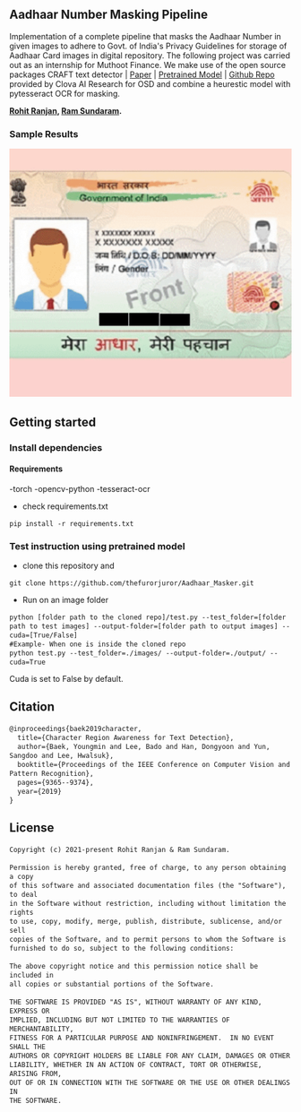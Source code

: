 ## Aadhaar Number Masking Pipeline 
Implementation of a complete pipeline that masks the Aadhaar Number in given images to adhere to Govt. of India's Privacy Guidelines for storage of Aadhaar Card images in digital repository. The following project was carried out as an internship for Muthoot Finance. We make use of the open source packages CRAFT text detector | [Paper](https://arxiv.org/abs/1904.01941) | [Pretrained Model](https://drive.google.com/open?id=1Jk4eGD7crsqCCg9C9VjCLkMN3ze8kutZ) | [Github Repo](https://github.com/clovaai/CRAFT-pytorch) provided by Clova AI Research for OSD and combine a heurestic model with pytesseract OCR for masking.

**[Rohit Ranjan](https://github.com/thefurorjuror), [Ram Sundaram](https://github.com/ramsundaram101).**

### Sample Results

<img width="1000" alt="teaser" src="./figures/example.gif">

## Getting started
### Install dependencies
#### Requirements
-torch
-opencv-python
-tesseract-ocr
- check requirements.txt
```
pip install -r requirements.txt
```

### Test instruction using pretrained model
* clone this repository and 
```
git clone https://github.com/thefurorjuror/Aadhaar_Masker.git
```
* Run on an image folder
``` (with python 3.7)
python [folder path to the cloned repo]/test.py --test_folder=[folder path to test images] --output-folder=[folder path to output images] --cuda=[True/False]
#Example- When one is inside the cloned repo
python test.py --test_folder=./images/ --output-folder=./output/ --cuda=True

```

Cuda is set to False by default.


## Citation
```
@inproceedings{baek2019character,
  title={Character Region Awareness for Text Detection},
  author={Baek, Youngmin and Lee, Bado and Han, Dongyoon and Yun, Sangdoo and Lee, Hwalsuk},
  booktitle={Proceedings of the IEEE Conference on Computer Vision and Pattern Recognition},
  pages={9365--9374},
  year={2019}
}
```

## License
```
Copyright (c) 2021-present Rohit Ranjan & Ram Sundaram.

Permission is hereby granted, free of charge, to any person obtaining a copy
of this software and associated documentation files (the "Software"), to deal
in the Software without restriction, including without limitation the rights
to use, copy, modify, merge, publish, distribute, sublicense, and/or sell
copies of the Software, and to permit persons to whom the Software is
furnished to do so, subject to the following conditions:

The above copyright notice and this permission notice shall be included in
all copies or substantial portions of the Software.

THE SOFTWARE IS PROVIDED "AS IS", WITHOUT WARRANTY OF ANY KIND, EXPRESS OR
IMPLIED, INCLUDING BUT NOT LIMITED TO THE WARRANTIES OF MERCHANTABILITY,
FITNESS FOR A PARTICULAR PURPOSE AND NONINFRINGEMENT.  IN NO EVENT SHALL THE
AUTHORS OR COPYRIGHT HOLDERS BE LIABLE FOR ANY CLAIM, DAMAGES OR OTHER
LIABILITY, WHETHER IN AN ACTION OF CONTRACT, TORT OR OTHERWISE, ARISING FROM,
OUT OF OR IN CONNECTION WITH THE SOFTWARE OR THE USE OR OTHER DEALINGS IN
THE SOFTWARE.
```
